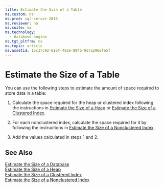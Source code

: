 ```yaml
---
title: Estimate the Size of a Table
ms.custom: na
ms.prod: sql-server-2016
ms.reviewer: na
ms.suite: na
ms.technology: 
  - database-engine
ms.tgt_pltfrm: na
ms.topic: article
ms.assetid: 15c17c92-616f-402e-894b-907a296efe5f
---
```

# Estimate the Size of a Table
  You can use the following steps to estimate the amount of space required to store data in a table:  
  
1.  Calculate the space required for the heap or clustered index following the instructions in [Estimate the Size of a Heap](../../Topics/TopicNameContainA/Estimate-the-Size-of-a-Heap.md) or [Estimate the Size of a Clustered Index](../../Topics/TopicNameContainA/Estimate-the-Size-of-a-Clustered-Index.md).  
  
2.  For each nonclustered index, calculate the space required for it by following the instructions in [Estimate the Size of a Nonclustered Index](../../Topics/TopicNameContainA/Estimate-the-Size-of-a-Nonclustered-Index.md).  
  
3.  Add the values calculated in steps 1 and 2.  
  
## See Also  
 [Estimate the Size of a Database](../../Topics/TopicNameContainA/Estimate-the-Size-of-a-Database.md)   
 [Estimate the Size of a Heap](../../Topics/TopicNameContainA/Estimate-the-Size-of-a-Heap.md)   
 [Estimate the Size of a Clustered Index](../../Topics/TopicNameContainA/Estimate-the-Size-of-a-Clustered-Index.md)   
 [Estimate the Size of a Nonclustered Index](../../Topics/TopicNameContainA/Estimate-the-Size-of-a-Nonclustered-Index.md)  
  
  